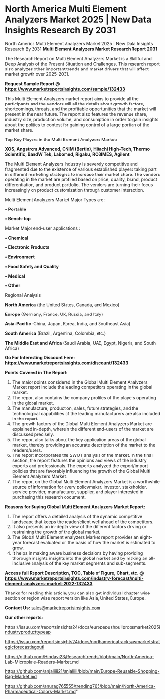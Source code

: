 # North America Multi Element Analyzers Market 2025 | New Data Insights Research By 2031
North America Multi Element Analyzers Market 2025 | New Data Insights Research By 2031
<strong>Multi Element Analyzers Market Research Report 2031</strong>

The Research Report on Multi Element Analyzers Market is a Skillful and Deep Analysis of the Present Situation and Challenges. This research report also analyzes other important trends and market drivers that will affect market growth over 2025-2031.

<strong>Request Sample Report @ <a href=https://www.marketreportsinsights.com/sample/132433>https://www.marketreportsinsights.com/sample/132433</a></strong>

This Multi Element Analyzers market report aims to provide all the participants and the vendors will all the details about growth factors, shortcomings, threats, and the profitable opportunities that the market will present in the near future. The report also features the revenue share, industry size, production volume, and consumption in order to gain insights about the politics to contest for gaining control of a large portion of the market share.

Top Key Players in the Multi Element Analyzers Market:

<strong>XOS, Angstrom Advanced, CNIM (Bertin), Hitachi High-Tech, Thermo Scientific, BandW Tek, Labomed, Rigaku, ROBIMES, Agilent</strong>

The Multi Element Analyzers Industry is severely competitive and fragmented due to the existence of various established players taking part in different marketing strategies to increase their market share. The vendors operating in the market are profiled based on price, quality, brand, product differentiation, and product portfolio. The vendors are turning their focus increasingly on product customization through customer interaction.

Multi Element Analyzers Market Major Types are:

<strong>• Portable

• Bench-top</strong>

Market Major end-user applications :

<strong>• Chemical

• Electronic Products

• Environment

• Food Safety and Quality

• Medical

• Other</strong>

Regional Analysis

</u><strong><b>North America</b></strong> (the United States, Canada, and Mexico)

<strong><b>Europe </b></strong>(Germany, France, UK, Russia, and Italy)

<strong><b>Asia-Pacific</b></strong> (China, Japan, Korea, India, and Southeast Asia)

<strong><b>South America</b></strong> (Brazil, Argentina, Colombia, etc.)

<strong><b>The Middle East and Africa</b></strong> (Saudi Arabia, UAE, Egypt, Nigeria, and South Africa)

<strong>Go For Interesting Discount Here: <a href=https://www.marketreportsinsights.com/discount/132433>https://www.marketreportsinsights.com/discount/132433</a></strong>

<strong>Points Covered in The Report:</strong>
<ol>
  <li>The major points considered in the Global Multi Element Analyzers Market report include the leading competitors operating in the global market.</li>
  <li>The report also contains the company profiles of the players operating in the global market.</li>
  <li>The manufacture, production, sales, future strategies, and the technological capabilities of the leading manufacturers are also included in the report.</li>
  <li>The growth factors of the Global Multi Element Analyzers Market are explained in-depth, wherein the different end-users of the market are discussed precisely.</li>
  <li>The report also talks about the key application areas of the global market, thereby providing an accurate description of the market to the readers/users.</li>
  <li>The report incorporates the SWOT analysis of the market. In the final section, the report features the opinions and views of the industry experts and professionals. The experts analyzed the export/import policies that are favorably influencing the growth of the Global Multi Element Analyzers Market.</li>
  <li>The report on the Global Multi Element Analyzers Market is a worthwhile source of information for every policymaker, investor, stakeholder, service provider, manufacturer, supplier, and player interested in purchasing this research document.</li>
</ol>
<strong>Reasons for Buying Global Multi Element Analyzers Market Report:</strong>

<ol>
  <li>The report offers a detailed analysis of the dynamic competitive landscape that keeps the reader/client well ahead of the competitors.</li>
  <li>It also presents an in-depth view of the different factors driving or restraining the growth of the global market.</li>
  <li>The Global Multi Element Analyzers Market report provides an eight-year forecast evaluated on the basis of how the market is estimated to grow.</li>
  <li>It helps in making aware business decisions by having providing thorough insights insights into the global market and by making an all-inclusive analysis of the key market segments and sub-segments.</li>
</ol>
<strong>Access full Report Description, TOC, Table of Figure, Chart, etc. @ <a href=https://www.marketreportsinsights.com/industry-forecast/multi-element-analyzers-market-2022-132433>https://www.marketreportsinsights.com/industry-forecast/multi-element-analyzers-market-2022-132433</a></strong>


Thanks for reading this article; you can also get individual chapter wise section or region wise report version like Asia, United States, Europe.

<strong>Contact Us:</strong>
sales@marketreportsinsights.com

<strong>Our other reports:</strong>

<a href=https://issuu.com/reportsinsights24/docs/europepushpullpropsmarket2025industryproducttypeap>https://issuu.com/reportsinsights24/docs/europepushpullpropsmarket2025industryproducttypeap</a>

<a href=https://issuu.com/reportsinsights24/docs/northamericatracksawmarketstrategicforecastingoutl>https://issuu.com/reportsinsights24/docs/northamericatracksawmarketstrategicforecastingoutl</a>

<a href=https://github.com/Hindavi23/Researchtrends/blob/main/North-America-Lab-Microplate-Readers-Market.md>https://github.com/Hindavi23/Researchtrends/blob/main/North-America-Lab-Microplate-Readers-Market.md</a>

<a href=https://github.com/anjaliiii21/anjaliiii/blob/main/Europe-Reusable-Shopping-Bag-Market.md>https://github.com/anjaliiii21/anjaliiii/blob/main/Europe-Reusable-Shopping-Bag-Market.md</a>

<a href=https://github.com/anurag765555/trending765/blob/main/North-America-Pharmaceutical-Colors-Market.md>https://github.com/anurag765555/trending765/blob/main/North-America-Pharmaceutical-Colors-Market.md</a>"
